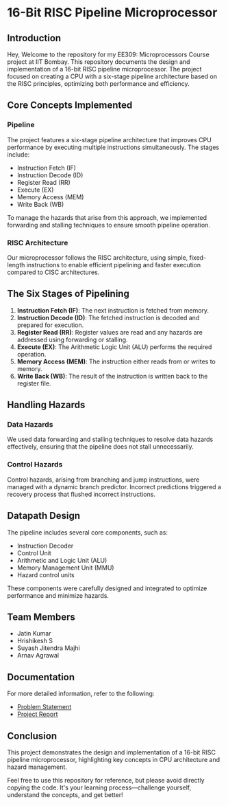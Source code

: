 # 16-Bit RISC Pipeline Microprocessor

## Introduction
Hey, Welcome to the repository for my EE309: Microprocessors Course project at IIT Bombay. This repository documents the design and implementation of a 16-bit RISC pipeline microprocessor. The project focused on creating a CPU with a six-stage pipeline architecture based on the RISC principles, optimizing both performance and efficiency.

## Core Concepts Implemented
### Pipeline
The project features a six-stage pipeline architecture that improves CPU performance by executing multiple instructions simultaneously. The stages include:
- Instruction Fetch (IF)
- Instruction Decode (ID)
- Register Read (RR)
- Execute (EX)
- Memory Access (MEM)
- Write Back (WB)

To manage the hazards that arise from this approach, we implemented forwarding and stalling techniques to ensure smooth pipeline operation.

### RISC Architecture
Our microprocessor follows the RISC architecture, using simple, fixed-length instructions to enable efficient pipelining and faster execution compared to CISC architectures.

## The Six Stages of Pipelining
1. **Instruction Fetch (IF)**: The next instruction is fetched from memory.
2. **Instruction Decode (ID)**: The fetched instruction is decoded and prepared for execution.
3. **Register Read (RR)**: Register values are read and any hazards are addressed using forwarding or stalling.
4. **Execute (EX)**: The Arithmetic Logic Unit (ALU) performs the required operation.
5. **Memory Access (MEM)**: The instruction either reads from or writes to memory.
6. **Write Back (WB)**: The result of the instruction is written back to the register file.

## Handling Hazards
### Data Hazards
We used data forwarding and stalling techniques to resolve data hazards effectively, ensuring that the pipeline does not stall unnecessarily.

### Control Hazards
Control hazards, arising from branching and jump instructions, were managed with a dynamic branch predictor. Incorrect predictions triggered a recovery process that flushed incorrect instructions.

## Datapath Design
The pipeline includes several core components, such as:
- Instruction Decoder
- Control Unit
- Arithmetic and Logic Unit (ALU)
- Memory Management Unit (MMU)
- Hazard control units

These components were carefully designed and integrated to optimize performance and minimize hazards.

## Team Members
- Jatin Kumar
- Hrishikesh S
- Suyash Jitendra Majhi
- Arnav Agrawal

## Documentation
For more detailed information, refer to the following:

- [Problem Statement](https://github.com/brycisliova/RISC-Processor-Design/blob/main/EE309-Project-pipelined-RISC-IITB-statement.pdf)
- [Project Report](https://github.com/brycisliova/RISC-Processor-Design/blob/main/Team_ID_10_EE309_Report.pdf)

## Conclusion
This project demonstrates the design and implementation of a 16-bit RISC pipeline microprocessor, highlighting key concepts in CPU architecture and hazard management.

Feel free to use this repository for reference, but please avoid directly copying the code. It's your learning process—challenge yourself, understand the concepts, and get better!
